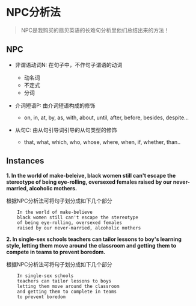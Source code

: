 # NPC分析法

> NPC是我购买的扇贝英语的长难句分析里他们总结出来的方法！

## NPC

- 非谓语动词N: 在句子中，不作句子谓语的动词
    - 动名词
    - 不定式
    - 分词

- 介词短语P: 由介词短语构成的修饰
    - on, in, at, by, as, with, about, until, after, before, besides, despite...

- 从句C: 由从句引导词引导的从句类型的修饰
    - that, what, which, who, whose, where, when, if, whether, than..
    
 
## Instances

**1. In the world of make-beleive, black women still can't escape the stereotype of being eye-rolling, oversexed females raised by our never-married, alcoholic mothers.**

根据NPC分析法可将句子划分成如下几个部分

        In the world of make-believe
        black women still can't escape the stereotype
        of being eye-rolling, oversexed females
        raised by our never-married, alcoholic mothers



**2. In single-sex schools teachers can tailor lessons to boy's learning style, letting them move around the classroom and getting them to compete in teams to prevent boredom.**
    
根据NPC分析法可将句子划分成如下几个部分

        In single-sex schools
        teachers can tailor lessons to boys
        letting them move around the classroom
        and getting them to complete in teams
        to prevent boredom
